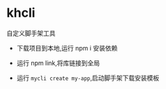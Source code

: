 # khcli
自定义脚手架工具

- 下载项目到本地,运行 npm i 安装依赖

- 运行 npm link,将库链接到全局

- 运行 `mycli create my-app`,启动脚手架下载安装模板
